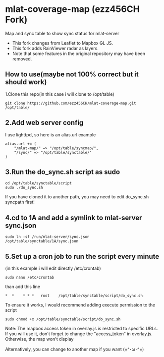 # mlat-coverage-map (ezz456CH Fork)
Map and sync table to show sync status for mlat-server

- This fork changes from Leaflet to Mapbox GL JS.
- This fork adds RainViewer radar as layers.
- Note that some features in the original repository may have been removed.

## How to use(maybe not 100% correct but it should work)

1.Clone this repo(in this case i will clone to /opt/table)

```
git clone https://github.com/ezz456CH/mlat-coverage-map.git /opt/table/
```

## 2.Add web server config

I use lighttpd, so here is an alias.url example

```
alias.url += (
    "/mlat-map/" => "/opt/table/syncmap/",
    "/sync/" => "/opt/table/synctable/"
)
```

## 3.Run the do_sync.sh script as sudo

```
cd /opt/table/synctable/script
sudo ./do_sync.sh
```

If you have cloned it to another path, you may need to edit do_sync.sh syncpath first!

## 4.cd to 1A and add a symlink to mlat-server sync.json

```
sudo ln -sf /run/mlat-server/sync.json /opt/table/synctable/1A/sync.json
```

## 5.Set up a cron job to run the script every minute

(in this example i will edit directly /etc/crontab)

```
sudo nano /etc/crontab
```

than add this line

```
*  *    * * *   root    /opt/table/synctable/script/do_sync.sh
```

To ensure it works, I would recommend adding execute permission to the script

```
sudo chmod +x /opt/table/synctable/script/do_sync.sh
```

Note: The mapbox access token in overlay.js is restricted to specific URLs. If you will use it, don't forget to change the "access_token" in overlay.js. Otherwise, the map won't display

Alternatively, you can change to another map if you want (=^･ω･^=)